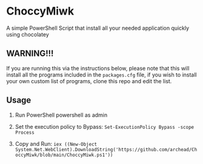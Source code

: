 # ChoccyMiwk

A simple PowerShell Script that install all your needed application quickly using chocolatey

## WARNING!!!

If you are running this via the instructions below, please note that this will install all the programs included in the `packages.cfg` file, if you wish to install your own custom list of programs, clone this repo and edit the list.

## Usage

1. Run PowerShell powershell as admin

1. Set the execution policy to Bypass: `Set-ExecutionPolicy Bypass -scope Process`

1. Copy and Run: `iex ((New-Object System.Net.WebClient).DownloadString('https://github.com/archead/ChoccyMiwk/blob/main/ChoccyMiwk.ps1'))`
